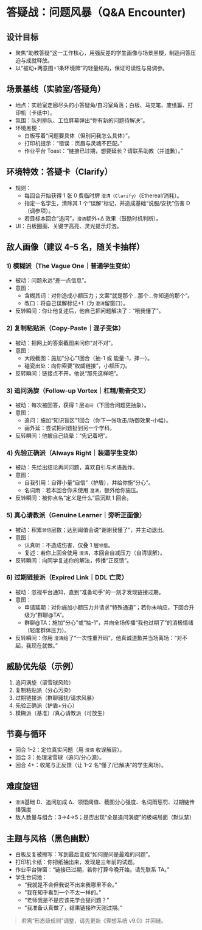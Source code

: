 # 答疑战：问题风暴（Q&A Encounter)

## 设计目标
- 聚焦“助教答疑”这一工作核心，用强反差的学生画像与场景黑梗，制造问答压迫与成就释放。
- 以“被动+两意图+1条环境牌”的轻量结构，保证可读性与易调参。

## 场景基线（实验室/答疑角）
- 地点：实验室走廊尽头的小答疑角/自习室角落；白板、马克笔、废纸篓、打印机（卡纸中）。
- 氛围：队列排队、工位屏幕弹出“你有新的问题待解决”。
- 环境黑梗：
  - 白板写着“问题要具体（但别问我怎么具体）”。
  - 打印机提示：“错误：页眉与灵魂不匹配。”
  - 作业平台 Toast：“链接已过期，想要延长？请联系助教（并道歉）。”

## 环境特效：答疑卡（Clarify）
- 规则：
  - 每回合开始获得 1 张 0 费临时牌 `澄清（Clarify）`（Ethereal/消耗）。
  - 指定一名学生，清除其 1 个“误解”标记，并造成基础“说服/安抚”伤害 D（调参项）。
  - 若目标本回合“追问”，`澄清`额外+Δ 效果（鼓励时机判断）。
- UI：白板圈画、关键字高亮、灵光提示灯泡。

## 敌人画像（建议 4–5 名，随关卡抽样）

### 1) 模糊派（The Vague One｜普通学生变体）
- 被动：问题永远“差一点信息”。
- 意图：
  - 含糊其词：对你造成小额压力；文案“就是那个…那个…你知道的那个”。
  - 改口：将自己误解标记+1（为 `澄清`留窗口）。
- 反转瞬间：你让他复述后，他自己把问题解决了：“哦我懂了”。

### 2) 复制粘贴派（Copy-Paste｜混子变体）
- 被动：把网上的答案截图来问你“对不对”。
- 意图：
  - 大段截图：施加“分心”1回合（抽-1 或 能量-1，择一）。
  - 碰瓷出处：向你索要“权威链接”，小额压力。
- 反转瞬间：链接点不开，他说“那先这样吧”。

### 3) 追问涡旋（Follow-up Vortex｜杠精/勤奋交叉）
- 被动：每次被回答，获得 1 层`追问`（下回合问题更抽象）。
- 意图：
  - 追问：施加“知识盲区”1回合（你下一张攻击/防御效果-小幅）。
  - 画外延：尝试把问题扯到另一个学科。
- 反转瞬间：他被自己绕晕：“先记着吧”。

### 4) 先验正确派（Always Right｜装逼学生变体）
- 被动：先给出结论再问问题，喜欢自引与术语轰炸。
- 意图：
  - 自我引用：自得小量“自信”（护盾），并给你施“分心”。
  - 名词雨：若本回合你未使用 `澄清`，额外给你施压。
- 反转瞬间：被你点名“定义是什么”后沉默 1 回合。

### 5) 真心请教派（Genuine Learner｜旁听正面像）
- 被动：积累`领悟`层数；达到阈值会说“谢谢我懂了”，并主动退出。
- 意图：
  - 认真听：不造成伤害，仅叠 1 层`领悟`。
  - 复述：若你上回合使用 `澄清`，本回合自减压力（自清误解）。
- 反转瞬间：向同学复述你的解法，传播“正反馈”。

### 6) 过期链接派（Expired Link｜DDL 亡灵）
- 被动：忽视平台通知，直到“准备动手”的一刻才发现链接过期。
- 意图：
  - 申请延期：对你施加小额压力并请求“特殊通道”；若你未响应，下回合升级为“群聊@TA”。
  - 群聊@TA：施加“分心”或“抽-1”，并向全场传播“我也过期了”的消极情绪（轻度群体压力）。
- 反转瞬间：你用 `澄清`给了“一次性重开码”，他真诚道歉并当场离场：“对不起，我现在就做。”

## 威胁优先级（示例）
1. 追问涡旋（滚雪球风险）
2. 复制粘贴派（分心污染）
3. 过期链接派（群聊骚扰/请求风暴）
4. 先验正确派（护盾+分心）
5. 模糊派（基准）/真心请教派（可放生）

## 节奏与循环
- 回合 1–2：定位真实问题（用 `澄清` 收误解层）。
- 回合 3：处理滚雪球（追问/分心源）。
- 回合 4+：收尾与正反馈（让 1–2 名“懂了/已解决”的学生离场）。

## 难度旋钮
- `澄清`基础 D、追问加成 Δ、领悟阈值、截图分心强度、名词雨惩罚、过期链传播强度
- 敌人数量与组合：3→4→5；是否出现“全是追问涡旋”的极端局面（默认禁）

## 主题与风格（黑色幽默）
- 白板反复被擦写：写到最后变成“如何提问是最难的问题”。
- 打印机卡纸：你把纸抽出来，发现是三年前的试题。
- 作业平台弹窗：“链接已过期，若你打算今晚开始，请先联系 TA。”
- 学生台词池：
  - “我就是不会但我说不出来我哪里不会。”
  - “我在知乎看到一个不太一样的。”
  - “老师我是不是应该先学会提问题？”
  - “我准备认真做了，结果链接昨天刚过期。”

> 若需“形态级规则”调整，请先更新《理想系统 v9.0》并回链。
